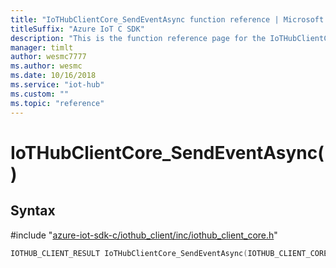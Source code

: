 ```yaml
---                             
title: "IoTHubClientCore_SendEventAsync function reference | Microsoft Docs" 
titleSuffix: "Azure IoT C SDK"            
description: "This is the function reference page for the IoTHubClientCore_SendEventAsync() function in the Azure IoT C SDK. This SDK is used with Azure IoT Hub and Azure IoT Hub Device Provisioning Service"            
manager: timlt                 
author: wesmc7777              
ms.author: wesmc               
ms.date: 10/16/2018                    
ms.service: "iot-hub"             
ms.custom: ""                
ms.topic: "reference"        
---                            
```


# IoTHubClientCore_SendEventAsync()

## Syntax

\#include "[azure-iot-sdk-c/iothub_client/inc/iothub_client_core.h](../iothub-client-core-h.md)"  
```C
IOTHUB_CLIENT_RESULT IoTHubClientCore_SendEventAsync(IOTHUB_CLIENT_CORE_HANDLE  C2);
```

